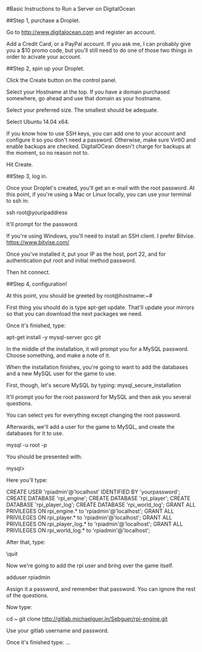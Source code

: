 #Basic Instructions to Run a Server on DigitalOcean

##Step 1, purchase a Droplet.

Go to http://www.digitalocean.com and register an account.

Add a Credit Card, or a PayPal account. If you ask me, I can probably give you a $10 promo code, 
but you'll still need to do one of those two things in order to acivate your account.

##Step 2, spin up your Droplet.

Click the Create button on the control panel.

Select your Hostname at the top. If you have a domain purchased somewhere, go ahead and use that domain as your hostname.

Select your preferred size. The smallest should be adequate.

Select Ubuntu 14.04 x64.

If you know how to use SSH keys, you can add one to your account and configure it so you don't need a password. Otherwise,
make sure VirtIO and enable backups are checked. DigitalOCean doesn't charge for backups at the moment, so no reason not to.

Hit Create.

##Step 3, log in.

Once your Droplet's created, you'll get an e-mail with the root password. At this point, if you're using a Mac or Linux locally,
you can use your terminal to ssh in: 

ssh root@youripaddress

It'll prompt for the password.

If you're using Windows, you'll need to install an SSH client. I prefer Bitvise. https://www.bitvise.com/

Once you've installed it, put your IP as the host, port 22, and for authentication put root and initial method password.

Then hit connect.


##Step 4, configuration!

At this point, you should be greeted by root@hostname:~#

First thing you should do is type apt-get update. That'll update your mirrors so that you can download the next packages we need.

Once it's finished, type:

apt-get install -y mysql-server gcc git

In the middle of the installation, it will prompt you for a MySQL password. Choose something, and make a note of it.

When the installation finishes, you're going to want to add the databases and a new MySQL user for the game to use.

First, though, let's secure MySQL by typing: mysql_secure_installation

It'll prompt you for the root password for MySQL and then ask you several questions.

You can select yes for everything except changing the root password.

Afterwards, we'll add a user for the game to MySQL, and create the databases for it to use.

mysql -u root -p
<your password>

You should be presented with:

mysql>

Here you'll type:

CREATE USER 'rpiadmin'@'localhost' IDENTIFIED BY 'yourpassword';
CREATE DATABASE 'rpi_engine';
CREATE DATABASE 'rpi_player';
CREATE DATABASE 'rpi_player_log';
CREATE DATABASE 'rpi_world_log';
GRANT ALL PRIVILEGES ON rpi_engine.* to 'rpiadmin'@'localhost';
GRANT ALL PRIVILEGES ON rpi_player.* to 'rpiadmin'@'localhost';
GRANT ALL PRIVILEGES ON rpi_player_log.* to 'rpiadmin'@'localhost';
GRANT ALL PRIVILEGES ON rpi_world_log.* to 'rpiadmin'@'localhost';

After that, type:

\quit

Now we're going to add the rpi user and bring over the game itself.

adduser rpiadmin

Assign it a password, and remember that password. You can ignore the rest of the questions.

Now type:

cd ~
git clone http://gitlab.michaelguer.in/Sebguer/rpi-engine.git

Use your gitlab username and password.

Once it's finished type:
...
